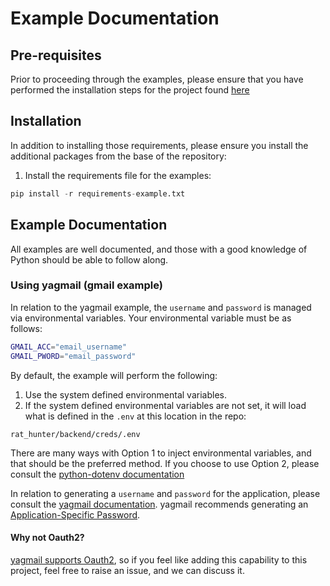 Example Documentation
=======

## Pre-requisites

Prior to proceeding through the examples, please ensure that you have performed the installation
steps for the project found [here](../README.md#installation)

## Installation

In addition to installing those requirements, please ensure you install the additional packages from the base
of the repository:

1. Install the requirements file for the examples:

```python
pip install -r requirements-example.txt
```

## Example Documentation

All examples are well documented, and those with a good knowledge of Python should be able to follow along.

### Using yagmail (gmail example)

In relation to the yagmail example, the `username` and `password` is managed via environmental variables. Your environmental variable must be as follows:

```bash
GMAIL_ACC="email_username"
GMAIL_PWORD="email_password"
```

By default, the example will perform the following:

1) Use the system defined environmental variables.
2) If the system defined environmental variables are not set, it will load what is defined in the `.env` at this location in the repo:

`rat_hunter/backend/creds/.env`

There are many ways with Option 1 to inject environmental variables, and that should be the preferred method. If you choose to use Option 2, please consult the [python-dotenv documentation](https://github.com/theskumar/python-dotenv)

In relation to generating a `username` and `password` for the application, please consult the [yagmail documentation](https://github.com/kootenpv/yagmail). yagmail recommends generating an [Application-Specific Password](https://support.google.com/accounts/answer/185833).


#### Why not Oauth2?

[yagmail supports Oauth2](https://github.com/kootenpv/yagmail#oauth2), so if you feel like adding this capability to this project, feel free to raise an issue, and we can discuss it.
